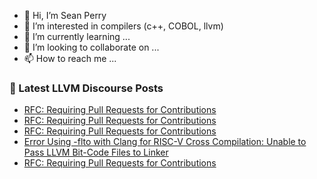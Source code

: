 - 👋 Hi, I’m Sean Perry
- 👀 I’m interested in compilers (c++, COBOL, llvm)
- 🌱 I’m currently learning ...
- 💞️ I’m looking to collaborate on ...
- 📫 How to reach me ...

<!---
s66perry/s66perry is a ✨ special ✨ repository because its `README.md` (this file) appears on your GitHub profile.
You can click the Preview link to take a look at your changes.
--->
### 📕 Latest LLVM Discourse Posts

<!-- DISCOURSE-LLVM:START -->
- [RFC: Requiring Pull Requests for Contributions](https://discourse.llvm.org/t/rfc-requiring-pull-requests-for-contributions/78609?page=2#post_21)
- [RFC: Requiring Pull Requests for Contributions](https://discourse.llvm.org/t/rfc-requiring-pull-requests-for-contributions/78609#post_20)
- [RFC: Requiring Pull Requests for Contributions](https://discourse.llvm.org/t/rfc-requiring-pull-requests-for-contributions/78609#post_19)
- [Error Using -flto with Clang for RISC-V Cross Compilation: Unable to Pass LLVM Bit-Code Files to Linker](https://discourse.llvm.org/t/error-using-flto-with-clang-for-risc-v-cross-compilation-unable-to-pass-llvm-bit-code-files-to-linker/78616#post_1)
- [RFC: Requiring Pull Requests for Contributions](https://discourse.llvm.org/t/rfc-requiring-pull-requests-for-contributions/78609#post_18)
<!-- DISCOURSE-LLVM:END -->
